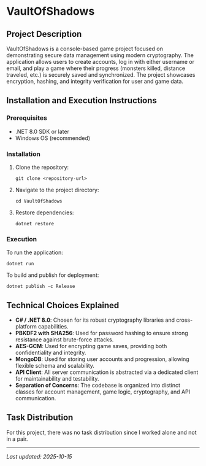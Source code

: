 # VaultOfShadows

## Project Description
VaultOfShadows is a console-based game project focused on demonstrating secure data management using modern cryptography. The application allows users to create accounts, log in with either username or email, and play a game where their progress (monsters killed, distance traveled, etc.) is securely saved and synchronized. The project showcases encryption, hashing, and integrity verification for user and game data.

## Installation and Execution Instructions

### Prerequisites
- .NET 8.0 SDK or later
- Windows OS (recommended)

### Installation
1. Clone the repository:
   ```
   git clone <repository-url>
   ```
2. Navigate to the project directory:
   ```
   cd VaultOfShadows
   ```
3. Restore dependencies:
   ```
   dotnet restore
   ```

### Execution
To run the application:
```
dotnet run
```

To build and publish for deployment:
```
dotnet publish -c Release
```

## Technical Choices Explained
- **C# / .NET 8.0**: Chosen for its robust cryptography libraries and cross-platform capabilities.
- **PBKDF2 with SHA256**: Used for password hashing to ensure strong resistance against brute-force attacks.
- **AES-GCM**: Used for encrypting game saves, providing both confidentiality and integrity.
- **MongoDB**: Used for storing user accounts and progression, allowing flexible schema and scalability.
- **API Client**: All server communication is abstracted via a dedicated client for maintainability and testability.
- **Separation of Concerns**: The codebase is organized into distinct classes for account management, game logic, cryptography, and API communication.

## Task Distribution
For this project, there was no task distribution since I worked alone and not in a pair.

---
_Last updated: 2025-10-15_
